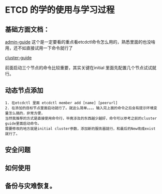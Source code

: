 # ETCD 的学的使用与学习过程

##  基础方面文档：
[admin-guide](https://coreos.com/etcd/docs/latest/admin_guide.html)
这个是一定要看的重点看etcdctl命令怎么用的，熟悉里面的也没啥用，还不如直接试用一下命令就行了

[cluster-guide](https://coreos.com/etcd/docs/latest/clustering.html)

前面启动三个节点的命令比较重要，其实关键在initial 里面先配置几个节点试试就行。

## 动态节点添加

```
1. 在etcdctl 里面 etcdctl member add [name] [peerurl]
2. 在添加的目标节点里面启动就行了。就这么简单。。。。输入完上面的命令之后会有提示环境变量怎么搞的，非常方便，
当然我推荐的方式是直接使用命令行，毕竟涉及的东西越少越好，命令可以参考之前的cluster guide里面启动命令。
需要修改的地方就是initial cluster参数，添加新的服务器就行，和最后的New改成exist就行了。
```

## 安全问题


## 如何使用


## 备份与灾难恢复。
